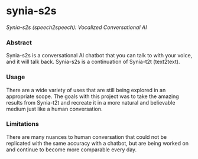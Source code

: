 # synia-s2s

*Synia-s2s (speech2speech): Vocalized Conversational AI*

### Abstract
Synia-s2s is a conversational AI chatbot that you can talk to with your voice, and it will talk back. Synia-s2s is a continuation of Synia-t2t (text2text).

### Usage
There are a wide variety of uses that are still being explored in an appropriate scope. The goals with this project was to take the amazing results from Synia-t2t and recreate it in a more natural and believable medium just like a human conversation.

### Limitations
There are many nuances to human conversation that could not be replicated with the same accuracy with a chatbot, but are being worked on and continue to become more comparable every day.
